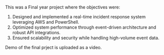This was a Final year project where the objectives were:

1. Designed and implemented a real-time incident response system leveraging AWS and PowerShell.
2. Optimized system performance through event-driven architecture and robust API integrations.
3. Ensured scalability and security while handling high-volume event data.

Demo of the final prject is uploaded as a video.
